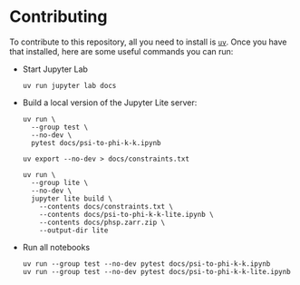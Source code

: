 # Contributing

To contribute to this repository, all you need to install is [`uv`](https://docs.astral.sh/uv). Once you have that installed, here are some useful commands you can run:

- Start Jupyter Lab
  ```shell
  uv run jupyter lab docs
  ```
- Build a local version of the Jupyter Lite server:
  ```shell
  uv run \
    --group test \
    --no-dev \
    pytest docs/psi-to-phi-k-k.ipynb
  ```
  ```shell
  uv export --no-dev > docs/constraints.txt
  ```
  ```shell
  uv run \
    --group lite \
    --no-dev \
    jupyter lite build \
      --contents docs/constraints.txt \
      --contents docs/psi-to-phi-k-k-lite.ipynb \
      --contents docs/phsp.zarr.zip \
      --output-dir lite
  ```
- Run all notebooks
  ```shell
  uv run --group test --no-dev pytest docs/psi-to-phi-k-k.ipynb
  uv run --group test --no-dev pytest docs/psi-to-phi-k-k-lite.ipynb
  ```
